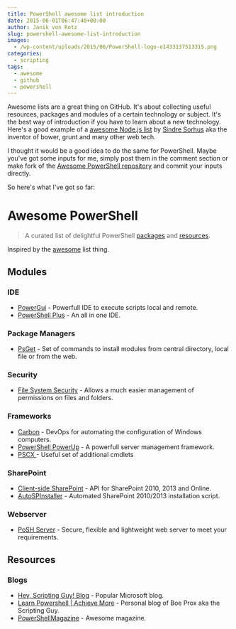 ```yaml
---
title: PowerShell awesome list introduction
date: 2015-06-01T06:47:40+00:00
author: Janik von Rotz
slug: powershell-awesome-list-introduction
images:
  - /wp-content/uploads/2015/06/PowerShell-logo-e1433137513315.png
categories:
  - scripting
tags:
  - awesome
  - github
  - powershell
---
```

Awesome lists are a great thing on GitHub. It's about collecting useful resources, packages and modules of a certain technology or subject. It's the best way of introduction if you have to learn about a new technology.
Here's a good example of a [awesome Node.js list](https://github.com/sindresorhus/awesome-nodejs) by [Sindre Sorhus](https://github.com/sindresorhus) aka the inventor of bower, grunt and many other web tech.

I thought it would be a good idea to do the same for PowerShell. Maybe you've got some inputs for me, simply post them in the comment section or make fork of the [Awesome PowerShell repository](https://github.com/janikvonrotz/awesome-powershell) and commit your inputs directly.

So here's what I've got so far:
<!--more-->
# Awesome PowerShell

> A curated list of delightful PowerShell [packages](#modules) and [resources](#resources).

Inspired by the [awesome](https://github.com/sindresorhus/awesome) list thing.

## Modules

### IDE

- [PowerGui](http://en.community.dell.com/techcenter/powergui/w/wiki) - Powerfull IDE to execute scripts local and remote.
- [PowerShell Plus](https://www.idera.com/productssolutions/freetools/powershellplus) - An all in one IDE.

### Package Managers

- [PsGet](http://psget.net/) - Set of commands to install modules from central directory, local file or from the web.

### Security

- [File System Security](https://gallery.technet.microsoft.com/scriptcenter/1abd77a5-9c0b-4a2b-acef-90dbb2b84e85) - Allows a much easier management of permissions on files and folders.

### Frameworks

- [Carbon](http://get-carbon.org/) - DevOps for automating the configuration of Windows computers.
- [PowerShell PowerUp](https://github.com/janikvonrotz/PowerShell-PowerUp) - A powerfull server management framework.
- [PSCX ](https://pscx.codeplex.com/) - Useful set of additional cmdlets
 
### SharePoint

- [Client-side SharePoint](https://sharepointpowershell.codeplex.com/) - API for SharePoint 2010, 2013 and Online.
- [AutoSPInstaller](https://autospinstaller.codeplex.com/) - Automated SharePoint 2010/2013 installation script.

### Webserver

- [PoSH Server](http://www.poshserver.net/) - Secure, flexible and lightweight web server to meet your requirements.

## Resources

### Blogs

- [Hey, Scripting Guy! Blog](http://blogs.technet.com/b/heyscriptingguy/) - Popular Microsoft blog.
- [Learn Powershell | Achieve More](http://learn-powershell.net/) - Personal blog of Boe Prox aka the Scripting Guy.
- [PowerShellMagazine](http://www.powershellmagazine.com/) - Awesome magazine.